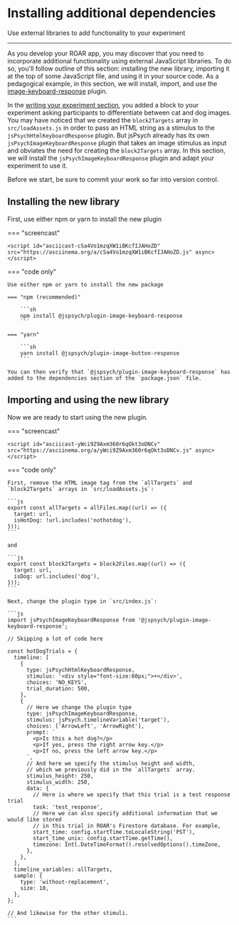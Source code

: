 # Installing additional dependencies

Use external libraries to add functionality to your experiment

---

As you develop your ROAR app, you may discover that you need to incorporate additional functionality using external JavaScript libraries. To do so, you'll follow outline of this section: installing the new library, importing it at the top of some JavaScript file, and using it in your source code. As a pedagogical example, in this section, we will install, import, and use the [image-keyboard-response](https://www.jspsych.org/7.0/plugins/image-keyboard-response/) plugin.

In the [writing your experiment section](writing-your-experiment.md), you added a block to your experiment asking participants to differentiate between cat and dog images.
You may have noticed that we created the `block2Targets` array in `src/loadAssets.js` in order to pass an HTML string as a stimulus to the `jsPsychHtmlKeyboardResponse` plugin. But jsPsych already has its own `jsPsychImageKeyboardResponse` plugin that takes an image stimulus as input and obviates the need for creating the `block2Targets` array. In this section, we will install the `jsPsychImageKeyboardResponse` plugin and adapt your experiment to use it.

Before we start, be sure to commit your work so far into version control.

## Installing the new library

First, use either npm or yarn to install the new plugin

=== "screencast"

    <script id="asciicast-cSa4Vo1mzqXW1iBKcfIJAHoZD" src="https://asciinema.org/a/cSa4Vo1mzqXW1iBKcfIJAHoZD.js" async></script>

=== "code only"

    Use either npm or yarn to install the new package

    === "npm (recommended)"

        ```sh
        npm install @jspsych/plugin-image-keyboard-response
        ```

    === "yarn"

        ```sh
        yarn install @jspsych/plugin-image-button-response
        ```

    You can then verify that `@jspsych/plugin-image-keyboard-response` has added to the dependencies section of the `package.json` file.

## Importing and using the new library

Now we are ready to start using the new plugin.

=== "screencast"

    <script id="asciicast-yWci9Z9Axm360r6qOkt3oDNCv" src="https://asciinema.org/a/yWci9Z9Axm360r6qOkt3oDNCv.js" async></script>

=== "code only"

    First, remove the HTML image tag from the `allTargets` and `block2Targets` arrays in `src/loadAssets.js`:

    ```js
    export const allTargets = allFiles.map((url) => ({
      target: url,
      isHotDog: !url.includes('nothotdog'),
    }));
    ```

    and

    ```js
    export const block2Targets = block2Files.map((url) => ({
      target: url,
      isDog: url.includes('dog'),
    }));
    ```

    Next, change the plugin type in `src/index.js`:

    ```js
    import jsPsychImageKeyboardResponse from '@jspsych/plugin-image-keyboard-response';

    // Skipping a lot of code here

    const hotDogTrials = {
      timeline: [
        {
          type: jsPsychHtmlKeyboardResponse,
          stimulus: '<div style="font-size:60px;">+</div>',
          choices: 'NO_KEYS',
          trial_duration: 500,
        },
        {
          // Here we change the plugin type
          type: jsPsychImageKeyboardResponse,
          stimulus: jsPsych.timelineVariable('target'),
          choices: ['ArrowLeft', 'ArrowRight'],
          prompt: `
            <p>Is this a hot dog?</p>
            <p>If yes, press the right arrow key.</p>
            <p>If no, press the left arrow key.</p>
          `,
          // And here we specify the stimulus height and width,
          // which we previously did in the `allTargets` array.
          stimulus_height: 250,
          stimulus_width: 250,
          data: {
            // Here is where we specify that this trial is a test response trial
            task: 'test_response',
            // Here we can also specify additional information that we would like stored
            // in this trial in ROAR's Firestore database. For example,
            start_time: config.startTime.toLocaleString('PST'),
            start_time_unix: config.startTime.getTime(),
            timezone: Intl.DateTimeFormat().resolvedOptions().timeZone,
          },
        },
      ],
      timeline_variables: allTargets,
      sample: {
        type: 'without-replacement',
        size: 10,
      },
    };

    // And likewise for the other stimuli.
    ```
